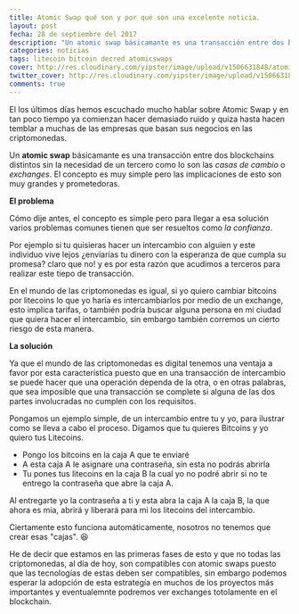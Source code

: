 ```yaml
---
title: Atomic Swap qué son y por qué son una excelente noticia.
layout: post
fecha: 28 de septiembre del 2017
description: "Un atomic swap básicamante es una transacción entre dos blockchains distintos sin la necesidad de un tercero como lo son las casas de cambio o exchanges. El concepto es muy simple pero las implicaciones de esto son muy grandes y prometedoras."
categories: noticias
tags: litecoin bitcoin decred atomicswaps
cover: http://res.cloudinary.com/yipster/image/upload/v1506631848/atomic-swaps_v8tmkx.jpg
twitter_cover: http://res.cloudinary.com/yipster/image/upload/v1506631848/atomic-swaps_v8tmkx.jpg
comments: true
---
```


El los últimos días hemos escuchado mucho hablar sobre Atomic Swap y en tan poco tiempo ya comienzan hacer demasiado ruido y quiza hasta hacen temblar a muchas de las empresas que basan sus negocios en las criptomonedas. 

Un **atomic swap** básicamante es una transacción entre dos blockchains distintos sin la necesidad de un tercero como lo son las *casas de cambio* o *exchanges*. El concepto es muy simple pero las implicaciones de esto son muy grandes y prometedoras.

**El problema**

Cómo dije antes, el concepto es simple pero para llegar a esa solución varios problemas comunes tienen que ser resueltos como *la confianza*.

Por ejemplo si tu quisieras hacer un intercambio con alguien y este individuo vive lejos ¿enviarías tu dinero con la esperanza de que cumpla su promesa? claro que no! y es por esta razón que acudimos a terceros para realizar este tiepo de transacción.

En el mundo de las criptomonedas es igual, si yo quiero cambiar bitcoins por litecoins lo que yo haría es intercambiarlos por medio de un exchange, esto implica tarifas, o también podría buscar alguna persona en mi ciudad que quiera hacer el intercambio, sin embargo también corremos un cierto riesgo de esta manera. 

**La solución**

Ya que el mundo de las criptomonedas es digital tenemos una ventaja a favor por esta característica puesto que en una transacción de intercambio se puede hacer que una operación dependa de la otra, o en otras palabras, que sea imposible que una transacción se complete si alguna de las dos partes involucradas no cumplen con los requisitos.

Pongamos un ejemplo simple, de un intercambio entre tu y yo, para ilustrar como se lleva a cabo el proceso. Digamos que tu quieres Bitcoins y yo quiero tus Litecoins.

- Pongo los bitcoins en la caja A que te enviaré
- A esta caja A le asignare una contraseña, sin esta no podrás abrirla
- Tu pones tus litecoins en la caja B la cual yo no podré abrir si no te entrego la contraseña que abre la caja A.

Al entregarte yo la contraseña a ti y esta abra la caja A la caja B, la que ahora es mía, abrirá y liberará para mi los litecoins del intercambio.

Ciertamente esto funciona automáticamente, nosotros no tenemos que crear esas "cajas". 😆

He de decir que estamos en las primeras fases de esto y que no todas las criptomonedas, al día de hoy, son compatibles con atomic swaps puesto que las tecnologías de estas deben ser compatibles, sin embargo podemos esperar la adopción de esta estrategía en muchos de los proyectos más importantes y eventualemnte podremos ver exchanges totolamente en el blockchain.





